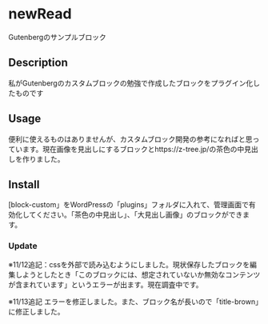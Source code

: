 # newRead
Gutenbergのサンプルブロック


## Description

私がGutenbergのカスタムブロックの勉強で作成したブロックをプラグイン化したものです

## Usage
便利に使えるものはありませんが、カスタムブロック開発の参考になればと思っています。現在画像を見出しにするブロックとhttps://z-tree.jp/の茶色の中見出しを作りました。

## Install

[block-custom」をWordPressの「plugins」フォルダに入れて、管理画面で有効化してください。「茶色の中見出し」、「大見出し画像」のブロックができます。

### Update

※11/12追記：cssを外部で読み込むようにしました。現状保存したブロックを編集しようとしたとき「このブロックには、想定されていないか無効なコンテンツが含まれています」というエラーが出ます。現在調査中です。

※11/13追記
エラーを修正しました。また、ブロック名が長いので「title-brown」に修正しました。
